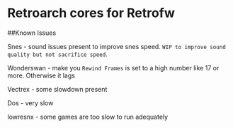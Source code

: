 # Retroarch cores for Retrofw

##Known Issues

Snes - sound issues present to improve snes speed. `WIP to improve sound quality but not sacrifice speed`.

Wonderswan - make you `Rewind Frames` is set to a high number like 17 or more. Otherwise it lags

Vectrex - some slowdown present

Dos - very slow

lowresnx - some games are too slow to run adequately